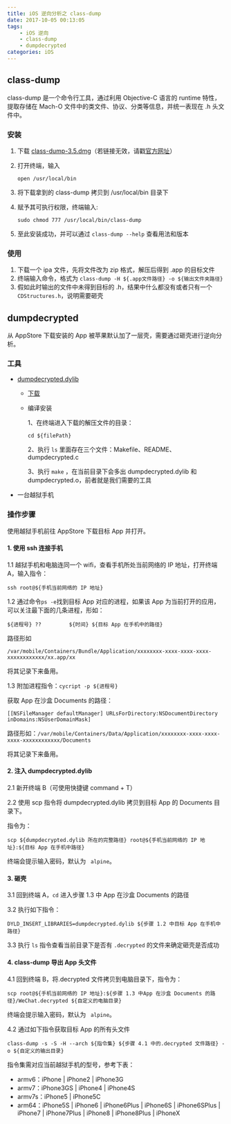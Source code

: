 ```yaml
---
title: iOS 逆向分析之 class-dump
date: 2017-10-05 00:13:05
tags: 
    - iOS 逆向
    - class-dump
    - dumpdecrypted
categories: iOS
---
```


## class-dump

class-dump 是一个命令行工具，通过利用 Objective-C 语言的 runtime 特性，提取存储在 Mach-O 文件中的类文件、协议、分类等信息，并统一表现在 .h 头文件中。

<!--more-->

### 安装

1. 下载 [class-dump-3.5.dmg](http://stevenygard.com/download/class-dump-3.5.dmg)（若链接无效，请戳[官方网址](!http://stevenygard.com/projects/class-dump/ )）

2. 打开终端，输入

   ```
   open /usr/local/bin
   ```

3. 将下载拿到的 class-dump 拷贝到 /usr/local/bin 目录下

4. 赋予其可执行权限，终端输入:

   ```
   sudo chmod 777 /usr/local/bin/class-dump
   ```

5. 至此安装成功，并可以通过 `class-dump --help` 查看用法和版本

### 使用

1. 下载一个 ipa 文件，先将文件改为 zip 格式，解压后得到 .app 的目标文件
2. 终端输入命令，格式为 `class-dump -H ${.app文件路径} -o ${输出文件夹路径}`
3. 假如此时输出的文件中未得到目标的 .h，结果中什么都没有或者只有一个 `CDStructures.h`，说明需要砸壳

## dumpdecrypted

从 AppStore 下载安装的 App 被苹果默认加了一层壳，需要通过砸壳进行逆向分析。

### 工具

- [dumpdecrypted.dylib](https://github.com/stefanesser/dumpdecrypted)

  - [下载](https://github.com/stefanesser/dumpdecrypted/archive/master.zip)

  - 编译安装

    1、在终端进入下载的解压文件的目录：

    ```
    cd ${filePath}
    ```

    2、执行 `ls` 里面存在三个文件：Makefile、README、dumpdecrypted.c

    3、执行 `make` ，在当前目录下会多出 dumpdecrypted.dylib 和 dumpdecrypted.o，前者就是我们需要的工具

- 一台越狱手机

### 操作步骤

使用越狱手机前往 AppStore 下载目标 App 并打开。

#### 1. 使用 ssh 连接手机

1.1 越狱手机和电脑连同一个 wifi，查看手机所处当前网络的 IP 地址，打开终端 A，输入指令：

```
ssh root@${手机当前网络的 IP 地址}
```

1.2 通过命令`ps -e`找到目标 App 对应的进程，如果该 App 为当前打开的应用，可以关注最下面的几条进程，形如：

```
${进程号} ??         ${时间} ${目标 App 在手机中的路径}
```

路径形如 

`/var/mobile/Containers/Bundle/Application/xxxxxxxx-xxxx-xxxx-xxxx-xxxxxxxxxxxx/xx.app/xx
`

将其记录下来备用。


1.3 附加进程指令：`cycript -p ${进程号}`

获取 App 在沙盒 Documents 的路径：

```
[[NSFileManager defaultManager] URLsForDirectory:NSDocumentDirectory inDomains:NSUserDomainMask]
```

路径形如：`/var/mobile/Containers/Data/Application/xxxxxxxx-xxxx-xxxx-xxxx-xxxxxxxxxxxx/Documents`

将其记录下来备用。

#### 2. 注入 dumpdecrypted.dylib

2.1 新开终端 B（可使用快捷键 command + T）

2.2 使用 scp 指令将 dumpdecrypted.dylib 拷贝到目标 App 的 Documents 目录下。

指令为：

```
scp ${dumpdecrypted.dylib 所在的完整路径} root@${手机当前网络的 IP 地址}:${目标 App 在手机中路径}
```

终端会提示输入密码，默认为 ` alpine`。

#### 3. 砸壳

3.1 回到终端 A，`cd`  进入步骤 1.3 中 App 在沙盒 Documents 的路径

3.2 执行如下指令：

```
DYLD_INSERT_LIBRARIES=dumpdecrypted.dylib ${步骤 1.2 中目标 App 在手机中路径}
```

3.3 执行 `ls` 指令查看当前目录下是否有 `.decrypted` 的文件来确定砸壳是否成功

#### 4. class-dump 导出 App 头文件

4.1 回到终端 B，将.decrypted 文件拷贝到电脑目录下，指令为：

```
scp root@${手机当前网络的 IP 地址}:${步骤 1.3 中App 在沙盒 Documents 的路径}/WeChat.decrypted ${自定义的电脑目录}
```

终端会提示输入密码，默认为 ` alpine`。

4.2 通过如下指令获取目标 App 的所有头文件

```
class-dump -s -S -H --arch ${指令集} ${步骤 4.1 中的.decrypted 文件路径} -o ${自定义的输出目录}
```

指令集需对应当前越狱手机的型号，参考下表：

- armv6：iPhone | iPhone2 | iPhone3G
- armv7：iPhone3GS | iPhone4 | iPhone4S
- armv7s：iPhone5 | iPhone5C
- arm64：iPhone5S | iPhone6 | iPhone6Plus | iPhone6S  | iPhone6SPlus | iPhone7 | iPhone7Plus | iPhone8 | iPhone8Plus | iPhoneX
